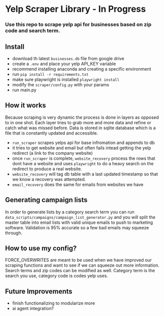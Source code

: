 # Yelp Scraper Library - In Progress

### Use this repo to scrape yelp api for businesses based on zip code and search term.

## Install

- download th latest `businesses.db` file from google drive
- create a `.env` and place your yelp API_KEY variable
- recommend installing anaconda and creating a specific environment
- run `pip install -r requirements.txt`
- make sure playwright is installed `playwright install`
- modify the `scraper/config.py` with your params
- run main.py

## How it works

Because scraping is very dynamic the process is done in layers as opposed to in one shot. Each layer tries to grab more and more data and refine or catch what was missed before. Data is stored in sqlite database which is a file that is constantly updated and accessible.

- `run_scraper` scrapes yelps api for base infromation and appends to db
- it tries to get website and email but often fails intead getting the yelp redirect (a link to the company website)
- once `run_scraper` is complete, `website_recovery` process the rows that dont have a website and uses `playwright` to do a heavy search on the redirect to produce a real website.
- `website_recovery` will tag db table with a last updated timestamp so that we know a recovery was attempted.
- `email_recovery` does the same for emails from websites we have

## Generating campaign lists

In order to generate lists by a category search term you can run `data_scripts/campaigns/campaign_list_generator.py` and you will split the master table into email lists with valid unique emails to push to marketing software. Validation is 95% accurate so a few bad emails may squeeze through.

## How to use my config?

FORCE_OVERWRITES are meant to be used when we have improved our scraping functions and want to see if we can squeeze out more information. Search terms and zip codes can be modified as well. Category term is the search you use, category code is codes yelp uses. 

## Future Improvements

- finish functionalizing to modularize more
- ai agent integration?